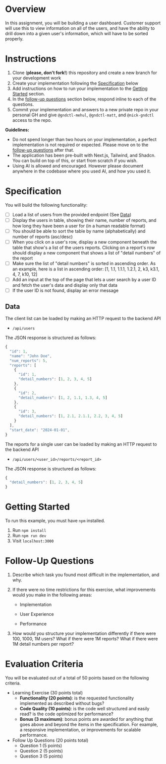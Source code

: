 # Overview

In this assignment, you will be building a user dashboard. Customer support will use this to view information on all of the users, and have the ability to drill down into a given user's information, which will have to be sorted properly.

# Instructions

1. Clone (**please, don't fork!**) this repository and create a new branch for your development work
1. Create your implementation following the [Specification](#specification) below
1. Add instructions on how to run your implementation to the [Getting Started](#getting-started) section.
1. In the [follow-up questions](#follow-up-questions) section below, respond inline to each of the questions.
1. Commit your implementation and answers to a new private repo in your personal GH and give `@gndctl-mehul`, `@gndctl-matt`, and `@nick-gndctl` access to the repo.

**Guidelines:**

- Do not spend longer than two hours on your implementation, a perfect implementation is not required or expected. Please move on to the [follow-up questions](#follow-up-questions) after that.
- The application has been pre-built with Next.js, Tailwind, and Shadcn. You can build on top of this, or start from scratch if you wish.
- Using AI is allowed and encouraged. However please document anywhere in the codebase where you used AI, and how you used it.

# Specification

You will build the following functionality:

- [ ] Load a list of users from the provided endpoint (See [Data](#data))
- [ ] Display the users in table, showing their name, number of reports, and how long they have been a user for (in a human readable format)
- [ ] You should be able to sort the table by name (alphabetically) and number of reports (asc/desc)
- [ ] When you click on a user's row, display a new component beneath the table that show's a list of the users reports. Clicking on a report's row should display a new component that shows a list of "detail numbers" of the report
- [ ] Make sure the list of "detail numbers" is sorted in ascending order. As an example, here is a list in ascending order: [1, 1.1, 1.1.1, 1.2.1, 2, k3, k3.1, 4, 7, k10, 12]
- [ ] Add an input at the top of the page that lets a user search by a user ID and fetch the user's data and display only that data
- [ ] If the user ID is not found, display an error message

## Data

The client list can be loaded by making an HTTP request to the backend API

- `/api/users`

The JSON response is structured as follows:

```js
{
  "id": 1,
  "name": "John Doe",
  "num_reports": 5,
  "reports": [
    {
      "id": 1,
      "detail_numbers": [1, 2, 3, 4, 5]
    },
    {
      "id": 2,
      "detail_numbers": [1, 2, 1.1, 1.3, 4, 5]
    },
    {
      "id": 3,
      "detail_numbers": [1, 2.1, 2.1.1, 2.2, 3, 4, 5]
    }
  ],
  "start_date": "2024-01-01",
}

````

The reports for a single user can be loaded by making an HTTP request to the backend API

- `/api/users/<user_id>/reports/<report_id>`

The JSON response is structured as follows:

```js
{
  "detail_numbers": [1, 2, 3, 4, 5]
}
```

# Getting Started

To run this example, you must have `npm` installed.

  1. Run `npm install`
  2. Run `npm run dev`
  3. Visit `localhost:3000`

# Follow-Up Questions

  1. Describe which task you found most difficult in the implementation, and why.

  2. If there were no time restrictions for this exercise, what improvements would you make in the following areas:
      - Implementation
       
      - User Experience
       
      - Performance

  3. How would you structure your implementation differently if there were 100, 1000, 1M users? What if there were 1M reports? What if there were 1M detail numbers per report?

# Evaluation Criteria

You will be evaluated out of a total of 50 points based on the following criteria.

- Learning Exercise (30 points total)
  - **Functionality (20 points)**: is the requested functionality implemented as described without bugs?
  - **Code Quality (10 points)**: is the code well structured and easily read? is the code optimized for performance?
  - **Bonus (3 maximum)**: bonus points are awarded for anything that goes above and beyond the items in the specification.  For example, a responsive implementation, or improvements for scalable performance.
- Follow Up Questions (20 points total)
  - Question 1 (5 points)
  - Question 2 (5 points)
  - Question 3 (5 points)

